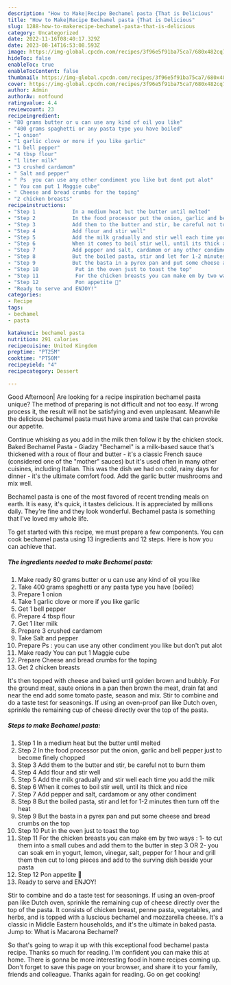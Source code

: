 ```yaml
---
description: "How to Make|Recipe Bechamel pasta {That is Delicious"
title: "How to Make|Recipe Bechamel pasta {That is Delicious"
slug: 1288-how-to-makerecipe-bechamel-pasta-that-is-delicious
category: Uncategorized
date: 2022-11-16T08:40:17.329Z
date: 2023-08-14T16:53:08.593Z
image: https://img-global.cpcdn.com/recipes/3f96e5f91ba75ca7/680x482cq70/bechamel-pasta-recipe-main-photo.jpg
hideToc: false
enableToc: true
enableTocContent: false
thumbnail: https://img-global.cpcdn.com/recipes/3f96e5f91ba75ca7/680x482cq70/bechamel-pasta-recipe-main-photo.jpg
cover: https://img-global.cpcdn.com/recipes/3f96e5f91ba75ca7/680x482cq70/bechamel-pasta-recipe-main-photo.jpg
author: Admin
authorAv: notfound
ratingvalue: 4.4
reviewcount: 23
recipeingredient:
- "80 grams butter or u can use any kind of oil you like"
- "400 grams spaghetti or any pasta type you have boiled"
- "1 onion"
- "1 garlic clove or more if you like garlic"
- "1 bell pepper"
- "4 tbsp flour"
- "1 liter milk"
- "3 crushed cardamom"
- " Salt and pepper"
- " Ps  you can use any other condiment you like but dont put alot"
- " You can put 1 Maggie cube"
- " Cheese and bread crumbs for the toping"
- "2 chicken breasts"
recipeinstructions:
- "Step 1            In a medium heat but the butter until melted"
- "Step 2            In the food processor put the onion, garlic and bell pepper just to become finely chopped"
- "Step 3            Add them to the butter and stir, be careful not to burn them"
- "Step 4            Add flour and stir well"
- "Step 5            Add the milk gradually and stir well each time you add the milk"
- "Step 6            When it comes to boil stir well, until its thick and nice"
- "Step 7            Add pepper and salt, cardamom or any other condiment"
- "Step 8            But the boiled pasta, stir and let for 1-2 minutes then turn off the heat"
- "Step 9            But the basta in a pyrex pan and put some cheese and bread crumbs on the top"
- "Step 10            Put in the oven just to toast the top"
- "Step 11            For the chicken breasts you can make em by two ways : 1- to cut them into a small cubes and add them to the butter in step 3 OR 2- you can soak em in yogurt, lemon, vinegar, salt, pepper for 1 hour and grill them then cut to long pieces and add to the surving dish beside your pasta"
- "Step 12            Pon appetite 🌹"
- "Ready to serve and ENJOY!"
categories:
- Recipe
tags:
- bechamel
- pasta

katakunci: bechamel pasta 
nutrition: 291 calories
recipecuisine: United Kingdom
preptime: "PT25M"
cooktime: "PT50M"
recipeyield: "4"
recipecategory: Dessert

---
```



Good Afternoon| Are looking for a recipe inspiration bechamel pasta unique? The method of preparing is not difficult and not too easy. If wrong process it, the result will not be satisfying and even unpleasant. Meanwhile the delicious bechamel pasta must have aroma and taste that can provoke our appetite.





Continue whisking as you add in the milk then follow it by the chicken stock. Baked Bechamel Pasta - Giadzy &#34;Bechamel&#34; is a milk-based sauce that&#39;s thickened with a roux of flour and butter - it&#39;s a classic French sauce (considered one of the &#34;mother&#34; sauces) but it&#39;s used often in many other cuisines, including Italian. This was the dish we had on cold, rainy days for dinner - it&#39;s the ultimate comfort food. Add the garlic butter mushrooms and mix well.

Bechamel pasta is one of the most favored of recent trending meals on earth. It is easy, it's quick, it tastes delicious. It is appreciated by millions daily. They're fine and they look wonderful. Bechamel pasta is something that I've loved my whole life.


To get started with this recipe, we must prepare a few components. You can cook bechamel pasta using 13 ingredients and 12 steps. Here is how you can achieve that.

<!--inarticleads1-->

##### The ingredients needed to make Bechamel pasta:

1. Make ready 80 grams butter or u can use any kind of oil you like
1. Take 400 grams spaghetti or any pasta type you have (boiled)
1. Prepare 1 onion
1. Take 1 garlic clove or more if you like garlic
1. Get 1 bell pepper
1. Prepare 4 tbsp flour
1. Get 1 liter milk
1. Prepare 3 crushed cardamom
1. Take  Salt and pepper
1. Prepare  Ps : you can use any other condiment you like but don&#39;t put alot
1. Make ready  You can put 1 Maggie cube
1. Prepare  Cheese and bread crumbs for the toping
1. Get 2 chicken breasts


It&#39;s then topped with cheese and baked until golden brown and bubbly. For the ground meat, saute onions in a pan then brown the meat, drain fat and near the end add some tomato paste, season and mix. Stir to combine and do a taste test for seasonings. If using an oven-proof pan like Dutch oven, sprinkle the remaining cup of cheese directly over the top of the pasta. 

<!--inarticleads2-->

##### Steps to make Bechamel pasta:

1. Step 1            In a medium heat but the butter until melted
1. Step 2            In the food processor put the onion, garlic and bell pepper just to become finely chopped
1. Step 3            Add them to the butter and stir, be careful not to burn them
1. Step 4            Add flour and stir well
1. Step 5            Add the milk gradually and stir well each time you add the milk
1. Step 6            When it comes to boil stir well, until its thick and nice
1. Step 7            Add pepper and salt, cardamom or any other condiment
1. Step 8            But the boiled pasta, stir and let for 1-2 minutes then turn off the heat
1. Step 9            But the basta in a pyrex pan and put some cheese and bread crumbs on the top
1. Step 10            Put in the oven just to toast the top
1. Step 11            For the chicken breasts you can make em by two ways : 1- to cut them into a small cubes and add them to the butter in step 3 OR 2- you can soak em in yogurt, lemon, vinegar, salt, pepper for 1 hour and grill them then cut to long pieces and add to the surving dish beside your pasta
1. Step 12            Pon appetite 🌹
1. Ready to serve and ENJOY!

Stir to combine and do a taste test for seasonings. If using an oven-proof pan like Dutch oven, sprinkle the remaining cup of cheese directly over the top of the pasta. It consists of chicken breast, penne pasta, vegetables, and herbs, and is topped with a luscious bechamel and mozzarella cheese. It&#39;s a classic in Middle Eastern households, and it&#39;s the ultimate in baked pasta. Jump to: What is Macarona Bechamel? 

So that's going to wrap it up with this exceptional food bechamel pasta recipe. Thanks so much for reading. I'm confident you can make this at home. There is gonna be more interesting food in home recipes coming up. Don't forget to save this page on your browser, and share it to your family, friends and colleague. Thanks again for reading. Go on get cooking!
